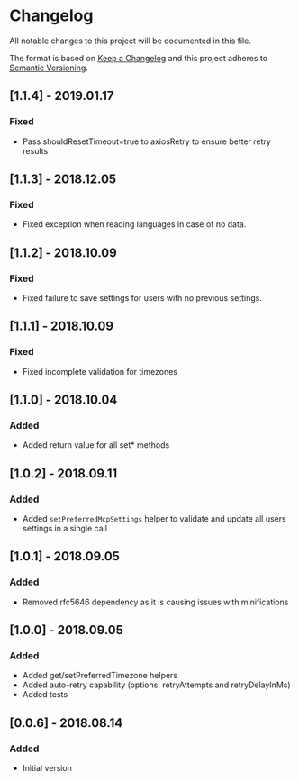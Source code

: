 # Changelog
All notable changes to this project will be documented in this file.

The format is based on [Keep a Changelog](http://keepachangelog.com/en/1.0.0/)
and this project adheres to [Semantic Versioning](http://semver.org/spec/v2.0.0.html).

## [1.1.4] - 2019.01.17
### Fixed
- Pass shouldResetTimeout=true to axiosRetry to ensure better retry results

## [1.1.3] - 2018.12.05
### Fixed
- Fixed exception when reading languages in case of no data. 

## [1.1.2] - 2018.10.09
### Fixed
- Fixed failure to save settings for users with no previous settings.

## [1.1.1] - 2018.10.09
### Fixed
- Fixed incomplete validation for timezones

## [1.1.0] - 2018.10.04
### Added
- Added return value for all set* methods

## [1.0.2] - 2018.09.11
### Added
- Added `setPreferredMcpSettings` helper to validate and update all users settings in a single call

## [1.0.1] - 2018.09.05
### Added
- Removed rfc5646 dependency as it is causing issues with minifications

## [1.0.0] - 2018.09.05
### Added
- Added get/setPreferredTimezone helpers
- Added auto-retry capability (options: retryAttempts and retryDelayInMs)
- Added tests

## [0.0.6] - 2018.08.14
### Added
- Initial version
